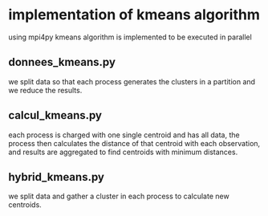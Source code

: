 # implementation of kmeans algorithm 

using mpi4py kmeans algorithm is implemented to be executed in parallel

## donnees_kmeans.py
we split data so that each process generates the clusters in a partition and we reduce the results.

## calcul_kmeans.py
each process is charged with one single centroid and has all data, the process then calculates the distance of that centroid with each observation, and 
results are aggregated to find centroids with minimum distances.

## hybrid_kmeans.py
we split data and gather a cluster in each process to calculate new centroids.


